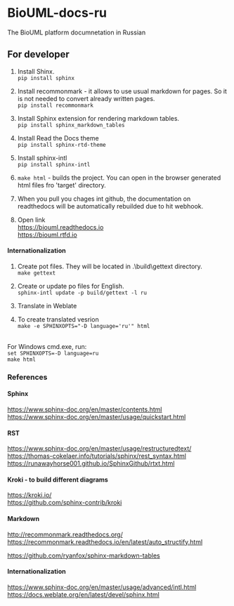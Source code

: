 # BioUML-docs-ru
The BioUML platform documnetation in Russian

## For developer

1. Install Shinx.
<br/>```pip install sphinx```

2. Install recommonmark - it allows to use usual markdown for pages.
So it is not needed to convert already written pages.
<br/>```pip install recommonmark```

3. Install  Sphinx extension for rendering markdown tables.
<br/>```pip install sphinx_markdown_tables```

4. Install Read the Docs theme
<br/>```pip install sphinx-rtd-theme```

5. Install sphinx-intl
<br/>```pip install sphinx-intl```

6. ```make html``` - builds the project.
You can open in the browser generated html files fro 'target' directory.

7. When you pull you chages int github, the documentation on readthedocs will be automatically rebuilded due to hit webhook.

8. Open link
<br/>https://biouml.readthedocs.io
<br/>https://biouml.rtfd.io


#### Internationalization

1. Create pot files. They will be located in .\build\gettext directory.
<br/>```make gettext```

2. Create or update po files for English.
<br/>```sphinx-intl update -p build/gettext -l ru```

3. Translate in Weblate

4. To create translated vesrion
<br/>```make -e SPHINXOPTS="-D language='ru'" html```

<br/> For Windows cmd.exe, run:
<br/>```set SPHINXOPTS=-D language=ru```
<br/>```make html```


### References 

#### Sphinx
https://www.sphinx-doc.org/en/master/contents.html
<br/>https://www.sphinx-doc.org/en/master/usage/quickstart.html

#### RST
https://www.sphinx-doc.org/en/master/usage/restructuredtext/
<br/>https://thomas-cokelaer.info/tutorials/sphinx/rest_syntax.html
<br/>https://runawayhorse001.github.io/SphinxGithub/rtxt.html

#### Kroki - to build different diagrams
https://kroki.io/
<br/>https://github.com/sphinx-contrib/kroki

#### Markdown 
http://recommonmark.readthedocs.org/
<br/>https://recommonmark.readthedocs.io/en/latest/auto_structify.html

https://github.com/ryanfox/sphinx-markdown-tables

#### Internationalization
https://www.sphinx-doc.org/en/master/usage/advanced/intl.html
<br/>https://docs.weblate.org/en/latest/devel/sphinx.html